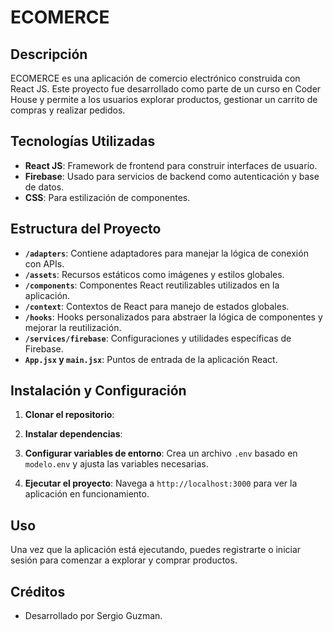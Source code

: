 # ECOMERCE

## Descripción
ECOMERCE es una aplicación de comercio electrónico construida con React JS. Este proyecto fue desarrollado como parte de un curso en Coder House y permite a los usuarios explorar productos, gestionar un carrito de compras y realizar pedidos.

## Tecnologías Utilizadas
- **React JS**: Framework de frontend para construir interfaces de usuario.
- **Firebase**: Usado para servicios de backend como autenticación y base de datos.
- **CSS**: Para estilización de componentes.

## Estructura del Proyecto
- **`/adapters`**: Contiene adaptadores para manejar la lógica de conexión con APIs.
- **`/assets`**: Recursos estáticos como imágenes y estilos globales.
- **`/components`**: Componentes React reutilizables utilizados en la aplicación.
- **`/context`**: Contextos de React para manejo de estados globales.
- **`/hooks`**: Hooks personalizados para abstraer la lógica de componentes y mejorar la reutilización.
- **`/services/firebase`**: Configuraciones y utilidades específicas de Firebase.
- **`App.jsx` y `main.jsx`**: Puntos de entrada de la aplicación React.

## Instalación y Configuración
1. **Clonar el repositorio**:
2. **Instalar dependencias**:
3. **Configurar variables de entorno**:
Crea un archivo `.env` basado en `modelo.env` y ajusta las variables necesarias.

4. **Ejecutar el proyecto**:
Navega a `http://localhost:3000` para ver la aplicación en funcionamiento.

## Uso
Una vez que la aplicación está ejecutando, puedes registrarte o iniciar sesión para comenzar a explorar y comprar productos.

## Créditos
- Desarrollado por Sergio Guzman.


